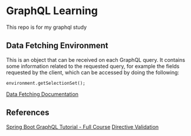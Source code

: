 # GraphQL Learning
This repo is for my graphql study


## Data Fetching Environment

This is an object that can be received on each GraphQL query.
It contains some information related to the requested query, for example the fields requested by the client, which can 
be accessed by doing the following: 

`environment.getSelectionSet();`

[Data Fetching Documentation](https://www.graphql-java.com/documentation/data-fetching)

## References
[Spring Boot GraphQL Tutorial - Full Course](https://www.youtube.com/playlist?list=PLiwhu8iLxKwL1TU0RMM6z7TtkyW-3-5Wi) 
[Directive Validation](https://github.com/graphql-java/graphql-java-extended-validation)



